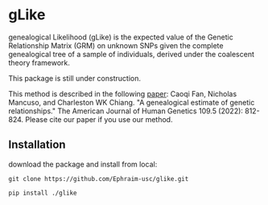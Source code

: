 gLike
========

genealogical Likelihood (gLike) is the expected value of the Genetic Relationship Matrix (GRM) on unknown SNPs 
given the complete genealogical tree of a sample of individuals, derived under the coalescent theory framework.

This package is still under construction.

This method is described in the following [paper](https://www.cell.com/ajhg/fulltext/S0002-9297(22)00112-4): 
Caoqi Fan, Nicholas Mancuso, and Charleston WK Chiang. "A genealogical estimate of genetic relationships." The American Journal of Human Genetics 109.5 (2022): 812-824.
Please cite our paper if you use our method.


Installation
------------

download the package and install from local:

    git clone https://github.com/Ephraim-usc/glike.git
    
    pip install ./glike
